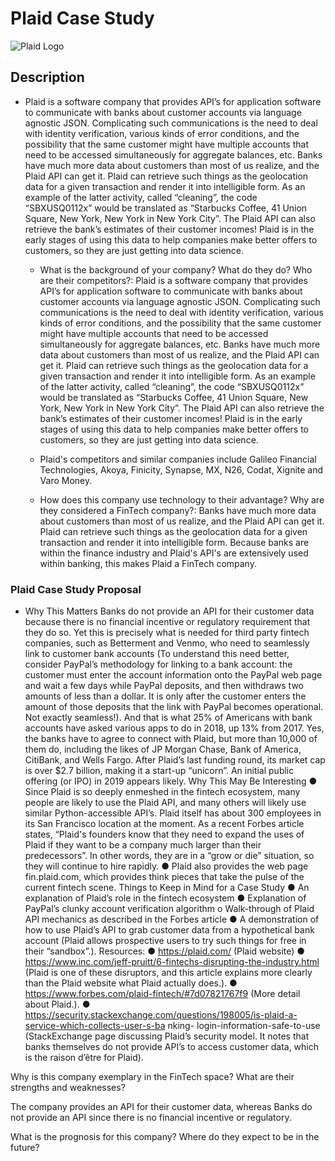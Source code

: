 # Plaid Case Study

![Plaid Logo](https://plaid.com/assets/img/social-card.jpg)

## Description
* Plaid is a software company that provides API’s for application software to communicate with banks
about customer accounts via language agnostic JSON. Complicating such communications is the need to
deal with identity verification, various kinds of error conditions, and the possibility that the same
customer might have multiple accounts that need to be accessed simultaneously for aggregate balances,
etc.
Banks have much more data about customers than most of us realize, and the Plaid API can get it. Plaid
can retrieve such things as the geolocation data for a given transaction and render it into intelligible form.
As an example of the latter activity, called “cleaning”, the code “SBXUSQ0112x” would be translated as
“Starbucks Coffee, 41 Union Square, New York, New York in New York City”. The Plaid API can also
retrieve the bank’s estimates of their customer incomes!
Plaid is in the early stages of using this data to help companies make better offers to customers, so they
are just getting into data science.


    * What is the background of your company? What do they do? Who are their competitors?:
    Plaid is a software company that provides API’s for application software to communicate with banks about customer accounts via language agnostic JSON. Complicating such communications is the need to deal with identity verification, various kinds of error conditions, and the possibility that the same customer might have multiple accounts that need to be accessed simultaneously for aggregate balances, etc. Banks have much more data about customers than most of us realize, and the Plaid API can get it. Plaid can retrieve such things as the geolocation data for a given transaction and render it into intelligible form. As an example of the latter activity, called “cleaning”, the code “SBXUSQ0112x” would be translated as “Starbucks Coffee, 41 Union Square, New York, New York in New York City”. The Plaid API can also retrieve the bank’s estimates of their customer incomes! Plaid is in the early stages of using this data to help companies make better offers to customers, so they are just getting into data science.

    * Plaid's competitors and similar companies include Galileo Financial Technologies, Akoya, Finicity, Synapse, MX, N26, Codat, Xignite and Varo Money.

    * How does this company use technology to their advantage? Why are they considered a FinTech company?:
    Banks have much more data about customers than most of us realize, and the Plaid API can get it. Plaid can retrieve such things as the geolocation data for a given transaction and render it into intelligible form. Because banks are within the finance industry and Plaid's API's are extensively used within banking, this makes Plaid a FinTech company.


### Plaid Case Study Proposal
* Why This Matters
Banks do not provide an API for their customer data because there is no financial incentive or regulatory
requirement that they do so. Yet this is precisely what is needed for third party fintech companies, such as
Betterment and Venmo, who need to seamlessly link to customer bank accounts (To understand this need
better, consider PayPal’s methodology for linking to a bank account: the customer must enter the account
information onto the PayPal web page and wait a few days while PayPal deposits, and then withdraws
two amounts of less than a dollar. It is only after the customer enters the amount of those deposits that the
link with PayPal becomes operational. Not exactly seamless!).
And that is what 25% of Americans with bank accounts have asked various apps to do in 2018, up 13%
from 2017. Yes, the banks have to agree to connect with Plaid, but more than 10,000 of them do,
including the likes of JP Morgan Chase, Bank of America, CitiBank, and Wells Fargo. After Plaid’s last
funding round, its market cap is over $2.7 billion, making it a start-up “unicorn”. An initial public
offering (or IPO) in 2019 appears likely.
Why This May Be Interesting
● Since Plaid is so deeply enmeshed in the fintech ecosystem, many people are likely to use the
Plaid API, and many others will likely use similar Python-accessible API’s. Plaid itself has about
300 employees in its San Francisco location at the moment. As a recent Forbes article states,
“Plaid's founders know that they need to expand the uses of Plaid if they want to be a company
much larger than their predecessors”. In other words, they are in a “grow or die” situation, so
they will continue to hire rapidly.
● Plaid also provides the web page fin.plaid.com, which provides think pieces that take the pulse of
the current fintech scene.
Things to Keep in Mind for a Case Study
● An explanation of Plaid’s role in the fintech ecosystem
● Explanation of PayPal’s clunky account verification algorithm o Walk-through of Plaid API
mechanics as described in the Forbes article
● A demonstration of how to use Plaid’s API to grab customer data from a hypothetical bank
account (Plaid allows prospective users to try such things for free in their “sandbox”.).
Resources:
● https://plaid.com/ (Plaid website)
● https://www.inc.com/jeff-pruitt/6-fintechs-disrupting-the-industry.html (Plaid is one of these
disruptors, and this article explains more clearly than the Plaid website what Plaid actually does.).
● https://www.forbes.com/plaid-fintech/#7d07821767f9 (More detail about Plaid.).
● https://security.stackexchange.com/questions/198005/is-plaid-a-service-which-collects-user-s-ba
nking- login-information-safe-to-use (StackExchange page discussing Plaid’s security model. It
notes that banks themselves do not provide API’s to access customer data, which is the raison
d’être for Plaid).


Why is this company exemplary in the FinTech space? What are their strengths and weaknesses?

The company provides an API for their customer data, whereas Banks do not provide an API since there is no financial incentive or regulatory. 

What is the prognosis for this company? Where do they expect to be in the future?

